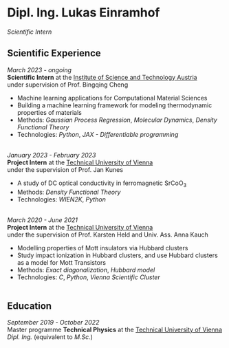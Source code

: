 # Dipl. Ing. Lukas Einramhof

*Scientific Intern*

## Scientific Experience

*March 2023 - ongoing* <br>
**Scientific Intern** at the [Institute of Science and Technology Austria](https://ista.ac.at/home)  <br>
under supervision of Prof. Bingqing Cheng <br>
- Machine learning applications for Computational Material Sciences
- Building a machine learning framework for modeling thermodynamic properties of materials
- Methods: *Gaussian Process Regression*, *Molecular Dynamics*, *Density Functional Theory*
- Technologies: *Python*, *JAX - Differentiable programming*
<br><br>

*January 2023 - February 2023* <br>
**Project Intern** at the [Technical University of Vienna](https://www.tuwien.at/) <br>
under the supervision of Prof. Jan Kunes <br>
- A study of DC optical conductivity in ferromagnetic SrCoO<sub>3</sub>
- Methods: *Density Functional Theory*
- Technologies: *WIEN2K*, *Python*
<br><br>

*March 2020 - June 2021* <br>
**Project Intern** at the [Technical University of Vienna](https://www.tuwien.at/) <br>
under the supervision of Prof. Karsten Held and Univ. Ass. Anna Kauch <br>
- Modelling properties of Mott insulators via Hubbard clusters
- Study impact ionization in Hubbard clusters, and use Hubbard clusters as a model for Mott Transistors
- Methods: *Exact diagonalization*, *Hubbard model*
- Technologies: *C*, *Python*, *Vienna Scientific Cluster*
<br><br>

## Education

*September 2019 - October 2022* <br>
Master programme **Technical Physics** at the [Technical University of Vienna](https://www.tuwien.at/) <br>
*Dipl. Ing.* (equivalent to *M.Sc.*) <br>

